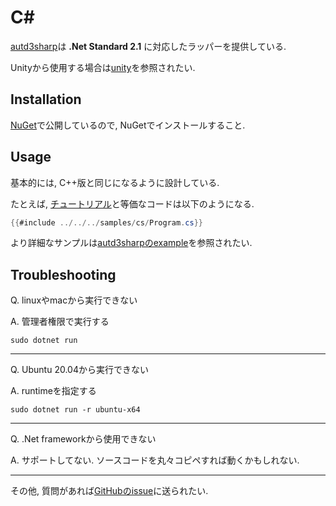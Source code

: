 # C\#

[autd3sharp](https://github.com/shinolab/autd3/tree/master/cs)は **.Net Standard 2.1** に対応したラッパーを提供している.

Unityから使用する場合は[unity](./unity.md)を参照されたい.

## Installation

[NuGet](https://www.nuget.org/packages/autd3sharp)で公開しているので, NuGetでインストールすること.

## Usage

基本的には, C++版と同じになるように設計している.

たとえば, [チュートリアル](../Users_Manual/getting_started.md)と等価なコードは以下のようになる.

```csharp
{{#include ../../../samples/cs/Program.cs}}
```

より詳細なサンプルは[autd3sharpのexample](https://github.com/shinolab/autd3/tree/master/cs/example)を参照されたい.

## Troubleshooting

Q. linuxやmacから実行できない

A. 管理者権限で実行する

```
sudo dotnet run
```

---

Q. Ubuntu 20.04から実行できない

A. runtimeを指定する

```
sudo dotnet run -r ubuntu-x64
```

---

Q. .Net frameworkから使用できない

A. サポートしてない. ソースコードを丸々コピペすれば動くかもしれない.

---

その他, 質問があれば[GitHubのissue](https://github.com/shinolab/autd3/issues)に送られたい.

